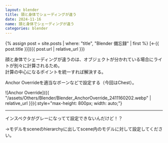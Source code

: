 ```yaml
---
layout: blender
title: 頭と身体でシェーディングが違う
date: 2024-11-16
name: 頭と身体でシェーディングが違う
categories: blender
---
```


{% assign post = site.posts | where: "title", "Blender 備忘録" | first %}
[←{{ post.title }}]({{ post.url | relative_url }})

顔と身体でシェーディングが違うのは、オブジェクトが分かれている場合にライトが別々に計算されるため。  
計算の中心になるポイントを統一すれば解決する。

Anchor Overrideを適当なボーンなどで設定する（今回はChest）。

![Anchor Override]({{ "/assets/Others/Blender/Blender_AnchorOverride_2411160202.webp" | relative_url }}){:style="max-height: 800px; width: auto;"}

---

インスペクタがグレーになってて設定できないんだけど！？

→モデルをsceneのhierarchyに出してscene内のモデルに対して設定してください。
